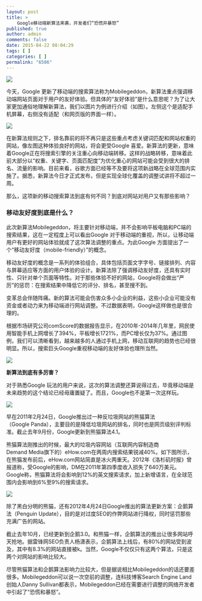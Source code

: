 ```yaml
---
layout: post
title: >
    Google移动端新算法来袭，开发者们“恐慌并暴怒”
published: true
author: admin
comments: false
date: 2015-04-22 08:04:29
tags: [ ]
categories: [ ]
permalink: "6506"
---
```

![][1]

今天，Google 更新了移动端的搜索算法称为Mobilegeddon，新算法重点强调移动端网站页面对于用户的友好体验。但具体的“友好体验”是什么意思呢？为了让大家更加通俗地理解新算法，我们以图片为例进行介绍（如图）。左侧这个是适配手机屏幕，右侧没有适配（和网页版的界面一样）。

![][2]

在新算法规则之下，排名靠前的将不再只是这些重点考虑关键词匹配和网站权重的网站，像左图这种体验良好的网站，将会更受Google 喜爱。新算法的更新，意味着Google正在将搜索引擎的关注重心向移动端转移。这样的战略转移，意味着此前大部分以“权重、关键字、页面匹配度”为优化重心的网站可能会受到很大的排名、流量的影响。目前来看，谷歌方面已经等不及要将这项新战略在全球范围内实施了。据悉，新算法今日才正式发布，但是实现全球化覆盖的调整试讲将不超过一周。

那么，这项新的移动搜索算法到底有何不同？到底对网站对用户又有那些影响？

### 移动友好度到底是什么？

此次新算法Mobilegeddon，将主要针对移动端，并不会影响平板电脑和PC端的搜索结果，这在一定程度上可以看出Google 对于移动端的重视，所以，让移动端用户有更好的网站体验就成了这次算法调整的重点。为此Google 方面提出了一个“移动友好度（mobile-friendly）”的概念。

移动友好度的概念是一系列的体验组合，具体包括页面文字字号、链接排列、内容与屏幕适应等方面的用户体验的设计。新算法除了强调移动友好度，还具有实时性、只针对单个页面等特性。对于那些体验不好的网站，Google将会做出“严厉”的惩罚：在搜索结果中降低它的评分、排名，甚至搜不到。

变革总会伴随阵痛。新的算法可能会伤害众多小企业的利益，这些小企业可能没有资金或者动力来为移动端进行网站调整。不过数据表明，Google这样做也是很合理的。

根据市场研究公司comScore的数据报告显示，在2010年-2014年几年里，网民使用智能手机上网增长了394%，平板增长1721%，而PC增长仅为37%。通过图例，我们可以清晰看到，越来越多的人通过手机上网，移动互联网的趋势也已经很明显。所以，搜索巨头Google重视移动端的友好体验也理所当然。

![][3]

**新算法到底有多厉害？**

对于熟悉Google 玩法的用户来说，这次的算法调整还算说得过去，毕竟移动端是未来趋势的这个结论已经毋庸置疑了。而且，Google也不是第一次这样玩。

![][4]

早在2011年2月24日，Google推出过一种反垃圾网站的熊猫算法（Google Panda），主要目的是降低垃圾网站的排名，同时也是网页级别评判标准。截止去年9月份，Google更新到熊猫算法4.1。

熊猫算法刚推出的时候，最大的垃圾内容网站（互联网内容制造商Demand Media旗下的）eHow.com在两周内搜索结果锐减40%。如下图所示，在熊猫发布前后，eHow.com网站简直是冰火两重天。2012年《洛杉矶时报》曾报道称，受Google的影响，DM在2011年第四季度收入损失了640万美元。Google称，熊猫算法将会影响到12%的英文搜索请求，加上新增语言，在全球范围内会影响到6%至9%的搜索请求。

![][5]

除了黑白分明的熊猫，还有2012年4月24日Google推出的算法更新方案：企鹅算法（Penguin Update），目的是对过度SEO的作弊网站进行降权，同时惩罚那些充满广告的网站。

截止去年10月，已经更新到企鹅3.0。和熊猫一样，企鹅算法的推出让很多网站呼天抢地。据雷锋网SEO负责人杨潇表示，企鹅算法上线后，有80%的网站受到波及，其中有8.3%的网站直接被k。当然，Google不仅仅只有这两个算法，只是这两个对网站的影响比较大。

尽管熊猫算法和企鹅算法影响力比较大，但是据说相比Mobilegeddon的话还要差很多。Mobilegeddon可以说一次空前的调整，连科技博客Search Engine Land创始人Danny Sullivan都表示，Mobilegeddon已经在需要进行调整的网络开发者中引起了“恐慌和暴怒”。

 [1]: http://yongz.com/yz/wp-content/uploads/2015/04/cc662e1149f9f7538c06fbe6d17852e8.jpg
 [2]: http://yongz.com/yz/wp-content/uploads/2015/04/ea81381b8a9e951507d654a47fcc97d5.jpg
 [3]: http://yongz.com/yz/wp-content/uploads/2015/04/26870efb62575b04776f6b6ae344b605.png
 [4]: http://yongz.com/yz/wp-content/uploads/2015/04/67acb754fcc83105348c5afcf07e1d06.jpg
 [5]: http://yongz.com/yz/wp-content/uploads/2015/04/8e1f08dddf5b0bc2d2872857b2b5ab5d.jpg
